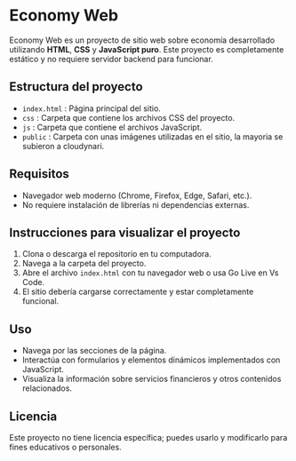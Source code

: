 # Economy Web

Economy Web es un proyecto de sitio web sobre economía desarrollado utilizando **HTML**, **CSS** y **JavaScript puro**. Este proyecto es completamente estático y no requiere servidor backend para funcionar.

## Estructura del proyecto

- `index.html` : Página principal del sitio.
- `css` : Carpeta que contiene los archivos CSS del proyecto.
- `js` : Carpeta que contiene el archivos JavaScript.
- `public` : Carpeta con unas imágenes utilizadas en el sitio, la mayoria se subieron a cloudynari.

## Requisitos

- Navegador web moderno (Chrome, Firefox, Edge, Safari, etc.).
- No requiere instalación de librerías ni dependencias externas.

## Instrucciones para visualizar el proyecto

1. Clona o descarga el repositorio en tu computadora.
2. Navega a la carpeta del proyecto.
3. Abre el archivo `index.html` con tu navegador web o usa Go Live en Vs Code.
4. El sitio debería cargarse correctamente y estar completamente funcional.

## Uso

- Navega por las secciones de la página.
- Interactúa con formularios y elementos dinámicos implementados con JavaScript.
- Visualiza la información sobre servicios financieros y otros contenidos relacionados.

## Licencia

Este proyecto no tiene licencia específica; puedes usarlo y modificarlo para fines educativos o personales.
